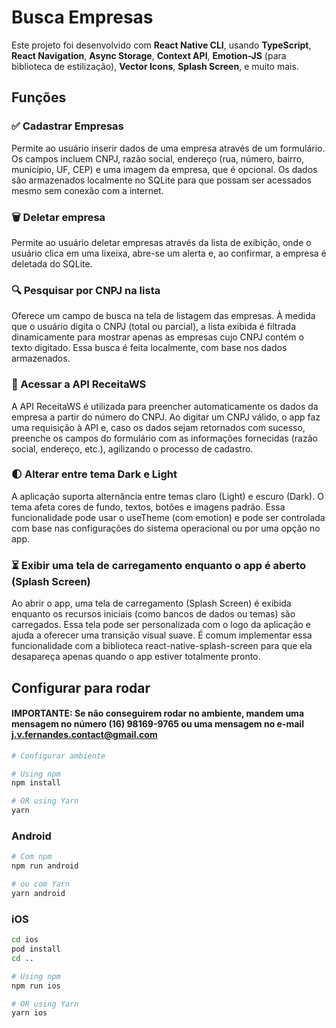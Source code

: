 # Busca Empresas

Este projeto foi desenvolvido com **React Native CLI**, usando **TypeScript**, **React Navigation**, **Async Storage**, **Context API**, **Emotion-JS** (para biblioteca de estilização), **Vector Icons**, **Splash Screen**, e muito mais.  

## Funções

### ✅ Cadastrar Empresas
Permite ao usuário inserir dados de uma empresa através de um formulário. Os campos incluem CNPJ, razão social, endereço (rua, número, bairro, município, UF, CEP) e uma imagem da empresa, que é opcional. Os dados são armazenados localmente no SQLite para que possam ser acessados mesmo sem conexão com a internet.

### 🗑️ Deletar empresa
Permite ao usuário deletar empresas através da lista de exibição, onde o usuário clica em uma lixeixa, abre-se um alerta e, ao confirmar, a empresa é deletada do SQLite.

### 🔍 Pesquisar por CNPJ na lista
Oferece um campo de busca na tela de listagem das empresas. À medida que o usuário digita o CNPJ (total ou parcial), a lista exibida é filtrada dinamicamente para mostrar apenas as empresas cujo CNPJ contém o texto digitado. Essa busca é feita localmente, com base nos dados armazenados.

### 🛜 Acessar a API ReceitaWS
A API ReceitaWS é utilizada para preencher automaticamente os dados da empresa a partir do número do CNPJ. Ao digitar um CNPJ válido, o app faz uma requisição à API e, caso os dados sejam retornados com sucesso, preenche os campos do formulário com as informações fornecidas (razão social, endereço, etc.), agilizando o processo de cadastro.

### 🌓 Alterar entre tema Dark e Light
A aplicação suporta alternância entre temas claro (Light) e escuro (Dark). O tema afeta cores de fundo, textos, botões e imagens padrão. Essa funcionalidade pode usar o useTheme (com emotion) e pode ser controlada com base nas configurações do sistema operacional ou por uma opção no app.

### ⏳ Exibir uma tela de carregamento enquanto o app é aberto (Splash Screen)
Ao abrir o app, uma tela de carregamento (Splash Screen) é exibida enquanto os recursos iniciais (como bancos de dados ou temas) são carregados. Essa tela pode ser personalizada com o logo da aplicação e ajuda a oferecer uma transição visual suave. É comum implementar essa funcionalidade com a biblioteca react-native-splash-screen para que ela desapareça apenas quando o app estiver totalmente pronto.

## Configurar para rodar

#### IMPORTANTE: Se não conseguirem rodar no ambiente, mandem uma mensagem no número (16) 98169-9765 ou uma mensagem no e-mail j.v.fernandes.contact@gmail.com

```sh
# Configurar ambiente

# Using npm
npm install

# OR using Yarn
yarn
```

### Android

```sh
# Com npm
npm run android

# ou com Yarn
yarn android
```

### iOS

```sh
cd ios
pod install
cd ..
```

```sh
# Using npm
npm run ios

# OR using Yarn
yarn ios
```
